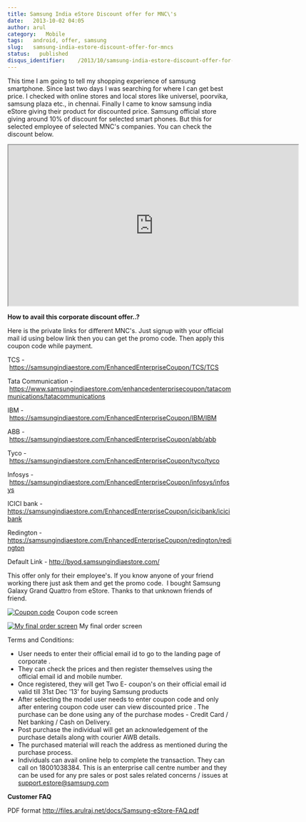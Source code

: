 ```yaml
---
title: Samsung India eStore Discount offer for MNC\'s
date:   2013-10-02 04:05
author: arul
category:   Mobile
tags:   android, offer, samsung
slug:   samsung-india-estore-discount-offer-for-mncs
status:   published
disqus_identifier:    /2013/10/samsung-india-estore-discount-offer-for-mncs.html
---
```


This time I am going to tell my shopping experience of samsung
smartphone. Since last two days I was searching for where I can get best
price. I checked with online stores and local stores like universel,
poorvika, samsung plaza etc., in chennai. Finally I came to know samsung
india eStore giving their product for discounted price. Samsung official
store giving around 10% of discount for selected smart phones. But this
for selected employee of selected MNC\'s companies. You can check the
discount below.

<iframe src="https://samsungindiaestore.com/EnhancedEnterpriseCoupon/redington/SpecialPrices" width="650" height="360" scrolling="no" marginwidth="10" marginheight="10">
</iframe>

**How to avail this corporate discount offer..?**

Here is the private links for different MNC\'s. Just signup with your
official mail id using below link then you can get the promo code. Then
apply this coupon code while payment.

TCS - https://samsungindiaestore.com/EnhancedEnterpriseCoupon/TCS/TCS

Tata Communication
- https://www.samsungindiaestore.com/enhancedenterprisecoupon/tatacommunications/tatacommunications

IBM - https://samsungindiaestore.com/EnhancedEnterpriseCoupon/IBM/IBM

ABB - https://samsungindiaestore.com/EnhancedEnterpriseCoupon/abb/abb

Tyco - https://samsungindiaestore.com/EnhancedEnterpriseCoupon/tyco/tyco

Infosys
- https://samsungindiaestore.com/EnhancedEnterpriseCoupon/infosys/infosys

ICICI bank -
<https://samsungindiaestore.com/EnhancedEnterpriseCoupon/icicibank/icicibank>

Redington -
<https://samsungindiaestore.com/EnhancedEnterpriseCoupon/redington/redington>

Default Link - http://byod.samsungindiaestore.com/

This offer only for their employee\'s. If you know anyone of your friend
working there just ask them and get the promo code.  I bought Samsung
Galaxy Grand Quattro from eStore. Thanks to that unknown friends of
friend.

[![Coupon
code](http://3.bp.blogspot.com/-pdpdIsVloNM/UkvuFtsYDSI/AAAAAAAAVZc/LdT9M-FanVw/s320/coupon-code.PNG)](http://3.bp.blogspot.com/-pdpdIsVloNM/UkvuFtsYDSI/AAAAAAAAVZc/LdT9M-FanVw/s1600/coupon-code.PNG)
Coupon code screen

[![My final order
screen](http://2.bp.blogspot.com/-gCg4vTZ7HPQ/UkvuF5jcxmI/AAAAAAAAVZg/1MSCoW3kUJY/s320/myorder.PNG)](http://2.bp.blogspot.com/-gCg4vTZ7HPQ/UkvuF5jcxmI/AAAAAAAAVZg/1MSCoW3kUJY/s1600/myorder.PNG)
My final order screen

Terms and Conditions:

-   User needs to enter their official email id to go to the landing
    page of corporate .
-   They can check the prices and then register themselves using the
    official email id and mobile number.
-   Once registered, they will get Two E- coupon's on their official
    email id valid till 31st Dec '13' for buying Samsung products
-   After selecting the model user needs to enter coupon code and only
    after entering coupon code user can view discounted price . The
    purchase can be done using any of the purchase modes - Credit Card /
    Net banking / Cash on Delivery.
-   Post purchase the individual will get an acknowledgement of the
    purchase details along with courier AWB details.
-   The purchased material will reach the address as mentioned during
    the purchase process.
-   Individuals can avail online help to complete the transaction. They
    can call on 18001038384. This is an enterprise call centre number
    and they can be used for any pre sales or post sales related
    concerns / issues at <support.estore@samsung.com>

**Customer FAQ**

PDF format <http://files.arulraj.net/docs/Samsung-eStore-FAQ.pdf>
